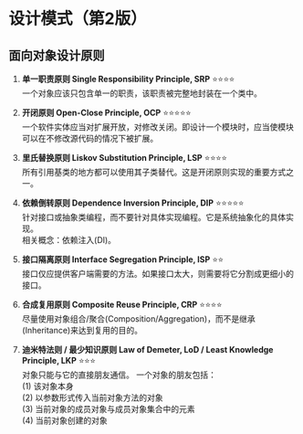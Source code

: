 # 设计模式（第2版）
## 面向对象设计原则 
1. **单一职责原则 Single Responsibility Principle, SRP**  ⭐⭐⭐⭐  
一个对象应该只包含单一的职责，该职责被完整地封装在一个类中。

3. **开闭原则 Open-Close Principle, OCP** ⭐⭐⭐⭐⭐  
一个软件实体应当对扩展开放，对修改关闭。即设计一个模块时，应当使模块可以在不修改源代码的情况下被扩展。

5. **里氏替换原则 Liskov Substitution Principle, LSP** ⭐⭐⭐⭐  
所有引用基类的地方都可以使用其子类替代。这是开闭原则实现的重要方式之一。

7. **依赖倒转原则 Dependence Inversion Principle, DIP** ⭐⭐⭐⭐⭐  
针对接口或抽象类编程，而不要针对具体实现编程。它是系统抽象化的具体实现。  
相关概念：依赖注入(DI)。

9. **接口隔离原则 Interface Segregation Principle, ISP** ⭐⭐   
接口仅应提供客户端需要的方法。如果接口太大，则需要将它分割成更细小的接口。

11. **合成复用原则 Composite Reuse Principle, CRP** ⭐⭐⭐⭐  
尽量使用对象组合/聚合(Composition/Aggregation)，而不是继承(Inheritance)来达到复用的目的。

13. **迪米特法则 / 最少知识原则 Law of Demeter, LoD / Least Knowledge Principle, LKP** ⭐⭐⭐  
对象只能与它的直接朋友通信。
一个对象的朋友包括：  
(1) 该对象本身  
(2) 以参数形式传入当前对象方法的对象  
(3) 当前对象的成员对象与成员对象集合中的元素  
(4) 当前对象创建的对象  
